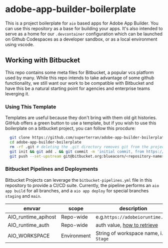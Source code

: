 # adobe-app-builder-boilerplate

This is a project boilerplate for `aio` based apps for Adobe App Builder. You can use this repository
as a base for building your apps. It's also intended to serve as a home for our `.devcontainer` configuration
which can be launched on Github Codespaces as a developer sandbox, or as a local environment using vscode. 


## Working with Bitbucket

This repo contains some meta files for Bitbucket, a popular vcs platform used by many. While this repo intends to take
advantage of some github functionality, we still want our work to be compatible with Bitbucket and have this be a
natural starting point for agencies and enterprise teams leverging it. 

### Using This Template

Templates are useful because they don't bring with them old git histories. GitHub offers a green button to use a template, but 
if you wish to use this boilerplate on a bitbucket project, you can follow this procdure:

```bash
  git clone https://github.com/superterran/adobe-app-builder-boilerplate.git 
  cd adobe-app-builder-boilerplate
  rm -rf .git # deleting the .git directory removes git from the project, we just need to configure git for this project
  git init && git add . && git commit -m 'initial commit, from https://github.com/superterran/adobe-app-builder-boilerplate/tree/main'
  git push --set-upstream git@bitbucket.org:blueacorn/<repository-name>.git main
```

### Bitbucket Pipelines and Deployments

Bitbucket Projects can leverage the `bitbucket-pipelines.yml` file in this repository to provide a CI/CD suite. Currently, 
the pipeline performs an `aio app build` for all branches, and a `aio app deploy` for special branches `staging` and `main`.

| envvar                         | scope | description                                   |
| ------------------------------ |-------| --------------------------------------------- |
| AIO_runtime_apihost            | Repo-wide   | e.g.`https://adobeioruntime.net`            |
| AIO_runtime_auth               | Repo-wide   | auth value, [how to retrieve](https://developer.adobe.com/app-builder/docs/resources/ci-cd/lesson1/#github-secrets)   |
| AIO_WORKSPACE                  | Environment | String of workspace name, i.e.` Stage`      |
